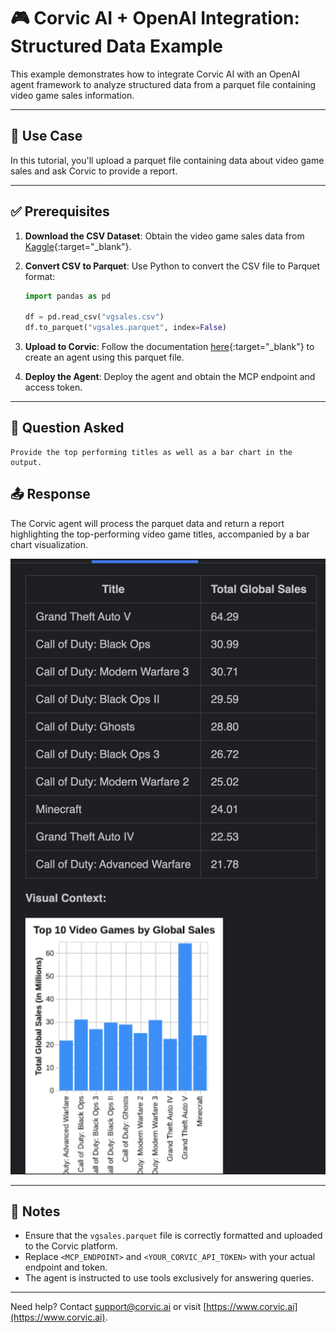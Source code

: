 # 🎮 Corvic AI + OpenAI Integration: Structured Data Example

This example demonstrates how to integrate Corvic AI with an OpenAI agent framework to analyze structured data from a parquet file containing video game sales information.

---

## 📘 Use Case

In this tutorial, you'll upload a parquet file containing data about video game sales and ask Corvic to provide a report.

---

## ✅ Prerequisites

1. **Download the CSV Dataset**: Obtain the video game sales data from [Kaggle](https://www.kaggle.com/datasets/gregorut/videogamesales){:target="_blank"}.

2. **Convert CSV to Parquet**: Use Python to convert the CSV file to Parquet format:

   ```python
   import pandas as pd

   df = pd.read_csv("vgsales.csv")
   df.to_parquet("vgsales.parquet", index=False)
   ```

3. **Upload to Corvic**: Follow the documentation [here](https://frontend.corvic.dev/docs/howToUseCorvic/pipelines){:target="_blank"} to create an agent using this parquet file.

4. **Deploy the Agent**: Deploy the agent and obtain the MCP endpoint and access token.

---

## 🧠 Question Asked

```text
Provide the top performing titles as well as a bar chart in the output.
```

## 📤 Response

The Corvic agent will process the parquet data and return a report highlighting the top-performing video game titles, accompanied by a bar chart visualization.

![Top Performing Titles](../../assets/images/output_gen_bi.png)

---

## 📄 Notes

- Ensure that the `vgsales.parquet` file is correctly formatted and uploaded to the Corvic platform.
- Replace `<MCP_ENDPOINT>` and `<YOUR_CORVIC_API_TOKEN>` with your actual endpoint and token.
- The agent is instructed to use tools exclusively for answering queries.

---

Need help? Contact [support@corvic.ai](mailto:support@corvic.ai) or visit [https://www.corvic.ai](https://www.corvic.ai).